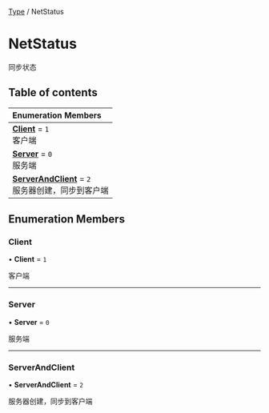 [Type](../modules/Type.Type.md) / NetStatus

# NetStatus <Badge type="tip" text="Enumeration" /> <Score text="NetStatus" />

同步状态

## Table of contents

| Enumeration Members |
| :-----|
| **[Client](Type.NetStatus.md#client)** = ``1`` <br> 客户端|
| **[Server](Type.NetStatus.md#server)** = ``0`` <br> 服务端|
| **[ServerAndClient](Type.NetStatus.md#serverandclient)** = ``2`` <br> 服务器创建，同步到客户端|

## Enumeration Members

### Client <Score text="Client" /> 

• **Client** = ``1``

客户端

___

### Server <Score text="Server" /> 

• **Server** = ``0``

服务端

___

### ServerAndClient <Score text="ServerAndClient" /> 

• **ServerAndClient** = ``2``

服务器创建，同步到客户端
